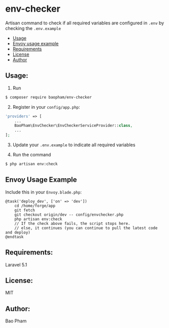 env-checker
===========
Artisan command to check if all required variables are configured in `.env` by checking the `.env.example`

* [Usage](#usage)
* [Envoy usage example](#envoy-usage-example)
* [Requirements](#requirements)
* [License](#license)
* [Author](#author)

Usage:
------
1) Run

```bash
$ composer require baopham/env-checker
```

2) Register in your `config/app.php`:

```php
'providers' => [
    ...
    BaoPham\EnvChecker\EnvCheckerServiceProvider::class,
    ...
];
```

3) Update your `.env.example` to indicate all required variables

4) Run the command

```bash
$ php artisan env:check
```

Envoy Usage Example
-------------------

Include this in your `Envoy.blade.php`:

```
@task('deploy_dev', ['on' => 'dev'])
    cd /home/forge/app
    git fetch
    git checkout origin/dev -- config/envchecker.php
    php artisan env:check
    // If the check above fails, the script stops here.
    // else, it continues (you can continue to pull the latest code and deploy)
@endtask
```

Requirements:
-------------
Laravel 5.1

License:
--------
MIT

Author:
-------
Bao Pham
